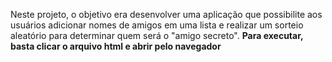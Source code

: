 Neste projeto, o objetivo era desenvolver uma aplicação 
que possibilite aos usuários adicionar nomes de amigos 
em uma lista e realizar um sorteio aleatório para 
determinar quem será o "amigo secreto".
**Para executar, basta clicar o arquivo html 
e abrir pelo navegador**
